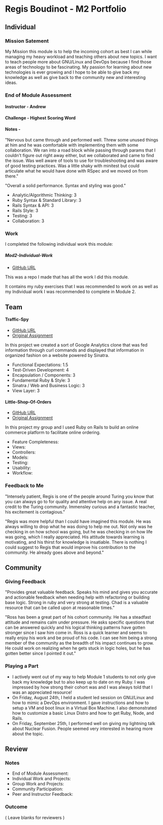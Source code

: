 # Regis Boudinot - M2 Portfolio

## Individual

### Mission Satement

My Mission this module is to help the incoming cohort as best I can while
managing my heavy workload and teaching others about new topics.
I want to teach people more about GNU/Linux and DevOps because I find
those areas of technology to be fascinating. My passion for learning about new
technologies is ever growing and I hope to be able to give back my knowledge as
well as give back to the community new and interesting ideas.

### End of Module Assessment

#### Instructor - Andrew

#### Challenge - Highest Scoring Word

#### Notes -

"Nervous but came through and performed well. Threw some unused things at him
and he was comfortable with implementing them with some collaboration. We ran
into a road block while passing through params that I couldn't figure out right
away either, but we collaborated and came to find the issue. Was well aware of
tools to use for troubleshooting and was aware of good testing practices. Was a
little shaky with minitest but could articulate what he would have done
with RSpec and we moved on from there."

"Overall a solid performance. Syntax and styling was good."

* Analytic/Algorithmic Thinking: 3
* Ruby Syntax & Standard Library: 3
* Rails Syntax & API: 3
* Rails Style: 3
* Testing: 3
* Collaboration: 3

### Work

I completed the following individual work this module:

##### Mod2-Individual-Work

* [GitHub URL](https://github.com/selfup/mod2-individual-work)

This was a repo I made that has all the work I did this module.

It contains my ruby exercises that I was recommended to work on as well as my
Individual work I was recommended to complete in Module 2.

## Team

#### Traffic-Spy

* [GitHub URL](https://github.com/dastinnette/traffic-spy)
* [Original Assignment](http://tutorials.jumpstartlab.com/projects/traffic_spy.html)

In this project we created a sort of Google Analytics clone that was fed
information through curl commands and displayed that information in organized
fashion on a website powered by Sinatra.

* Functional Expectations: 1.5
* Test-Driven Development: 4
* Encapsulation / Components: 3
* Fundamental Ruby & Style: 3
* Sinatra / Web and Business Logic: 3
* View Layer: 3

#### Little-Shop-Of-Orders

* [GitHub URL](https://github.com/HoffsMH/dad_jokes_for_days)
* [Original Assignment](https://github.com/turingschool/curriculum/blob/master/source/projects/little_shop.markdown)

In this project my group and I used Ruby on Rails to build an online commerce
platform to facilitate online ordering.

* Feature Completeness:
* Views:
* Controllers:
* Models:
* Testing:
* Usability:
* Workflow:

### Feedback to Me

"Intensely patient, Regis is one of the people around Turing you know that you
can always go to for quality and attentive help on any issue. A real credit to
the Turing community. Immensley curious and a fantastic teacher, his
excitement is contagious."

"Regis was more helpful than I could have imagined this module. He was always willing to drop what he was doing to help me out. Not only was he checking in on how school was going, but he was checking in on how life was going, which I really appreciated.  His attitude towards learning is motivating, and his thirst for knowledge is insatiable. There is nothing I could suggest to Regis that would improve his contribution to the community. He already goes above and beyond."

## Community

### Giving Feedback

"Provides great valuable feedback. Speaks his mind and gives you accurate and
actionable feedback when needing help with refactoring or building base logic.
Strong in ruby and very strong at testing. Chad is a valuable
resource that can be called upon at reasonable times."

"Ross has been a great part of his cohort community. He has a steadfast attitude and remains calm under pressure. He asks specific questions that can be answered quickly and his logical thinking patterns have gotten stronger since I saw him come in. Ross is a quick learner and seems to really enjoy his work and be proud of his code. I can see him being a strong member of the community as the breadth of his impact continues to grow. He could work on realizing when he gets stuck in logic holes, but he has gotten better since I pointed it out."

### Playing a Part

* I actively went out of my way to help Module 1 students to not only give
back my knowledge but to also keep up to date on my Ruby. I was impressed by
how strong their cohort was and I was always told that I was an appreciated
resource!
* On Friday, August 24th, I held a student led session on GNU/Linux and how to
mimic a DevOps environment. I gave instructions and how to setup a VM and boot
linux in a Virtual Box Machine. I also demonstrated how to customize a basic
Linux Distro and how to get Ruby, Node, and Rails.
* On Friday, September 25th, I performed well on giving my lightning talk about
Nuclear Fusion. People seemed very interested in hearing more about the topic.

## Review

### Notes

* End of Module Assessment:
* Individual Work and Projects:
* Group Work and Projects:
* Community Participation:
* Peer and Instructor Feedback:

### Outcome

( Leave blanks for reviewers )
